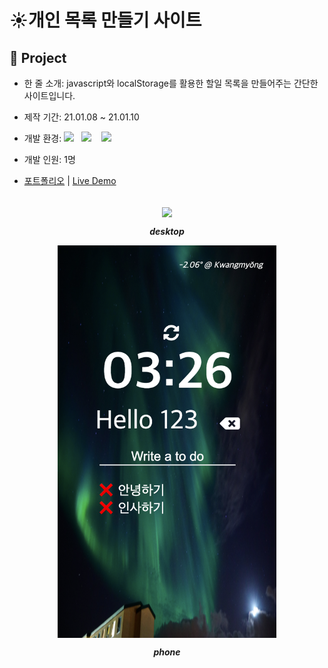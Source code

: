 # ☀️개인 목록 만들기 사이트

## 📕 Project

- 한 줄 소개: javascript와 localStorage를 활용한 할일 목록을 만들어주는 간단한 사이트입니다.
- 제작 기간: 21.01.08 ~ 21.01.10
- 개발 환경: 
  <img src="https://img.shields.io/badge/-Javascript-black?logo=javascript&logoColor=yellow"/>&nbsp;&nbsp;
  <img src="https://img.shields.io/badge/-HTML5-E34F26?logo=HTML5&logoColor=white"/>
  &nbsp;&nbsp;
  <img src="https://img.shields.io/badge/-CSS3-1572B6?logo=css3&logoColor=white"/>

- 개발 인원: 1명

- [포트폴리오](https://www.notion.so/To-do-List-0e8ff444a6e14bd287e4616eff089a47) | [Live Demo](https://fkdl3010.github.io/Project-Chrome-Web/)
<br><br>



<div align="center"><img src="images/demo.png" align="center"/>

  ___<center>desktop</center>___

</div>

<div align="center"><img src="images/demo_phone.png" align="center" width="350"/>

___<center>phone</center>___

</div>
  
  

